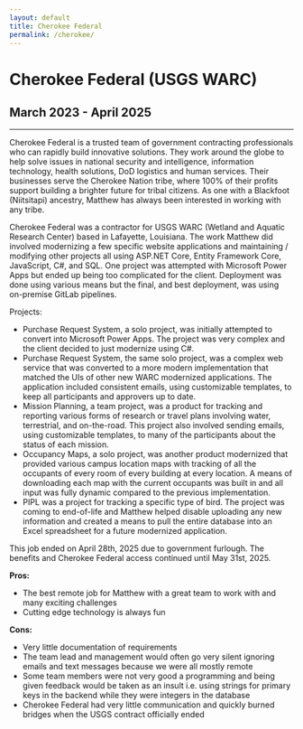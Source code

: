 ```yaml
---
layout: default
title: Cherokee Federal
permalink: /cherokee/
---
```

# Cherokee Federal (USGS WARC)
## March 2023 - April 2025
<hr class="hr-plain">

Cherokee Federal is a trusted team of government contracting professionals who can rapidly build innovative solutions. They work around the globe to help solve issues in national security and intelligence, information technology, health solutions, DoD logistics and human services. Their businesses serve the Cherokee Nation tribe, where 100% of their profits support building a brighter future for tribal citizens. As one with a Blackfoot (Niitsitapi) ancestry, Matthew has always been interested in working with any tribe.

Cherokee Federal was a contractor for USGS WARC (Wetland and Aquatic Research Center) based in Lafayette, Louisiana. The work Matthew did involved modernizing a few specific website applications and maintaining / modifying other projects all using ASP.NET Core, Entity Framework Core, JavaScript, C#, and SQL. One project was attempted with Microsoft Power Apps but ended up being too complicated for the client. Deployment was done using various means but the final, and best deployment, was using on-premise GitLab pipelines.

Projects:  
- Purchase Request System, a solo project, was initially attempted to convert into Microsoft Power Apps. The project was very complex and the client decided to just modernize using C#.
- Purchase Request System, the same solo project, was a complex web service that was converted to a more modern implementation that matched the UIs of other new WARC modernized applications. The application included consistent emails, using customizable templates, to keep all participants and approvers up to date.
- Mission Planning, a team project, was a product for tracking and reporting various forms of research or travel plans involving water, terrestrial, and on-the-road. This project also involved sending emails, using customizable templates, to many of the participants about the status of each mission.
- Occupancy Maps, a solo project, was another product modernized that provided various campus location maps with tracking of all the occupants of every room of every building at every location. A means of downloading each map with the current occupants was built in and all input was fully dynamic compared to the previous implementation.
- PIPL was a project for tracking a specific type of bird. The project was coming to end-of-life and Matthew helped disable uploading any new information and created a means to pull the entire database into an Excel spreadsheet for a future modernized application.

This job ended on April 28th, 2025 due to government furlough. The benefits and Cherokee Federal access continued until May 31st, 2025.

**Pros:**
* The best remote job for Matthew with a great team to work with and many exciting challenges
* Cutting edge technology is always fun

**Cons:**
* Very little documentation of requirements
* The team lead and management would often go very silent ignoring emails and text messages because we were all mostly remote
* Some team members were not very good a programming and being given feedback would be taken as an insult i.e. using strings for primary keys in the backend while they were integers in the database
* Cherokee Federal had very little communication and quickly burned bridges when the USGS contract officially ended
